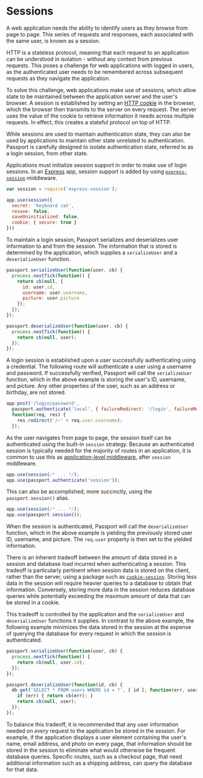 # Sessions

A web application needs the ability to identify users as they browse from page
to page.  This series of requests and responses, each associated with the same
user, is known as a session.

HTTP is a stateless protocol, meaning that each request to an application can be
understood in isolation - without any context from previous requests.  This
poses a challenge for web applications with logged in users, as the
authenticated user needs to be remembered across subsequent requests as they
navigate the application.

To solve this challenge, web applications make use of sessions, which allow
state to be maintained between the application server and the user's browser.  A
session is established by setting an [HTTP cookie](https://en.wikipedia.org/wiki/HTTP_cookie)
in the browser, which the browser then transmits to the server on every request.
The server uses the value of the cookie to retrieve information it needs across
multiple requests.  In effect, this creates a stateful protocol on top of HTTP.

While sessions are used to maintain authentication state, they can also be used
by applications to maintain other state unrelated to authentication.  Passport
is carefully designed to isolate authentication state, referred to as a login
session, from other state.

Applications must initialize session support in order to make use of login
sessions.  In an [Express](https://expressjs.com/) app, session support is added
by using  [`express-session`](https://github.com/expressjs/session) middleware.

```javascript
var session = require('express-session');

app.use(session({
  secret: 'keyboard cat',
  resave: false,
  saveUninitialized: false,
  cookie: { secure: true }
}))
```

To maintain a login session, Passport serializes and deserializes user
information to and from the session.  The information that is stored is
determined by the application, which supplies a `serializeUser` and a
`deserializeUser` function.

```javascript
passport.serializeUser(function(user, cb) {
  process.nextTick(function() {
    return cb(null, {
      id: user.id,
      username: user.username,
      picture: user.picture
    });
  });
});

passport.deserializeUser(function(user, cb) {
  process.nextTick(function() {
    return cb(null, user);
  });
});
```

A login session is established upon a user successfully authenticating using a
credential.  The following route will authenticate a user using a username and
password.  If successfully verified, Passport will call the `serializeUser`
function, which in the above example is storing the user's ID, username, and
picture.  Any other properties of the user, such as an address or birthday, are
not stored.

```javascript
app.post('/login/password',
  passport.authenticate('local', { failureRedirect: '/login', failureMessage: true }),
  function(req, res) {
    res.redirect('/~' + req.user.username);
  });
```

As the user navigates from page to page, the session itself can be authenticated
using the built-in `session` strategy.  Because an authenticated session is
typically needed for the majority of routes in an application, it is common to
use this as [application-level middleware](https://expressjs.com/en/guide/using-middleware.html#middleware.application),
after `session` middleware.

```javascript
app.use(session(/* ... */);
app.use(passport.authenticate('session'));
```

This can also be accomplished, more succinctly, using the `passport.session()`
alias.

```javascript
app.use(session(/* ... */);
app.use(passport.session());
```

When the session is authenticated, Passport will call the `deserializeUser`
function, which in the above example is yielding the previously stored user ID,
username, and picture.  The `req.user` property is then set to the yielded
information.

There is an inherent tradeoff between the amount of data stored in a session and
database load incurred when authenticating a session.  This tradeoff is
particularly pertinent when session data is stored on the client, rather than
the server, using a package such as [`cookie-session`](https://github.com/expressjs/cookie-session).
Storing less data in the session will require heavier queries to a database to
obtain that information.  Conversely, storing more data in the session reduces
database queries while potentially exceeding the maximum amount of data that can
be stored in a cookie.

This tradeoff is controlled by the application and the `serializeUser` and
`deserializeUser` functions it supplies.  In contrast to the above example, the
following example minimizes the data stored in the session at the expense of
querying the database for every request in which the session is authenticated.

```javascript
passport.serializeUser(function(user, cb) {
  process.nextTick(function() {
    return cb(null, user.id);
  });
});

passport.deserializeUser(function(id, cb) {
  db.get('SELECT * FROM users WHERE id = ?', [ id ], function(err, user) {
    if (err) { return cb(err); }
    return cb(null, user);
  });
});
```

To balance this tradeoff, it is recommended that any user information needed on
_every_ request to the application be stored in the session.  For example, if
the application displays a user element containing the user's name, email
address, and photo on every page, that information should be stored in the
session to eliminate what would otherwise be frequent database queries.
Specific routes, such as a checkout page, that need additional information such
as a shipping address, can query the database for that data.
